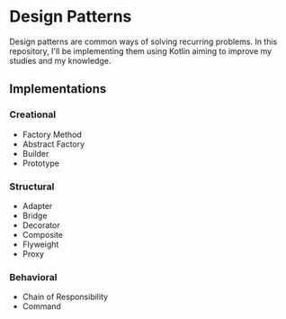 # Design Patterns
Design patterns are common ways of solving recurring problems. In this repository, I'll be implementing them using Kotlin aiming to improve my studies and my knowledge.

## Implementations
### Creational
- Factory Method
- Abstract Factory
- Builder
- Prototype
### Structural
- Adapter
- Bridge
- Decorator
- Composite
- Flyweight
- Proxy
### Behavioral
- Chain of Responsibility
- Command